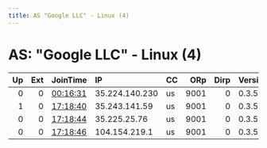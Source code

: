 ```yaml
---
title: AS "Google LLC" - Linux (4)
---
```


# AS: "Google LLC" - Linux (4)

|   Up |   Ext | JoinTime                                                                                            | IP             | CC   |   ORp |   Dirp | Version   | Contact   | Nickname        |   eFamMembers |
|-----:|------:|:----------------------------------------------------------------------------------------------------|:---------------|:-----|------:|-------:|:----------|:----------|:----------------|--------------:|
|    0 |     0 | [00:16:31](https://metrics.torproject.org/rs.html#details/7E6E4042B288064940C119E5C94E7DDA75C9EEEE) | 35.224.140.230 | us   |  9001 |      0 | 0.3.5.10  | None      | nganukadaskurap |             1 |
|    1 |     0 | [17:18:40](https://metrics.torproject.org/rs.html#details/384354E872FDF59B6AD6435D9A24FF41B178D359) | 35.243.141.59  | us   |  9001 |      0 | 0.3.5.10  | None      | nganukadaskurap |             1 |
|    0 |     0 | [17:18:44](https://metrics.torproject.org/rs.html#details/4E425ACC31B2E43C059ED95782B47E1AB00BFD27) | 35.225.25.76   | us   |  9001 |      0 | 0.3.5.10  | None      | nganukadaskurap |             1 |
|    0 |     0 | [17:18:46](https://metrics.torproject.org/rs.html#details/BEBC46632E4CBAC5C34B15937115E824C775946C) | 104.154.219.1  | us   |  9001 |      0 | 0.3.5.10  | None      | nganukadaskurap |             1 |
